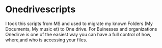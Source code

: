 # Onedrivescripts
I took this scripts from MS and used to migrate my known Folders (My Documents, My music et) to One drive. For Buinesses and organizations Onedirve is one of the easiest way you can have a full control of how, where,and who is accessing your files.
